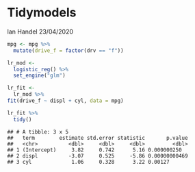 Tidymodels
================
Ian Handel
23/04/2020

``` r
mpg <- mpg %>% 
  mutate(drive_f = factor(drv == "f"))
```

``` r
lr_mod <- 
  logistic_reg() %>% 
  set_engine("glm")
```

``` r
lr_fit <-
  lr_mod %>% 
fit(drive_f ~ displ + cyl, data = mpg)
```

``` r
lr_fit %>% 
  tidy()
```

    ## # A tibble: 3 x 5
    ##   term        estimate std.error statistic       p.value
    ##   <chr>          <dbl>     <dbl>     <dbl>         <dbl>
    ## 1 (Intercept)     3.82     0.742      5.16 0.000000250  
    ## 2 displ          -3.07     0.525     -5.86 0.00000000469
    ## 3 cyl             1.06     0.328      3.22 0.00127
